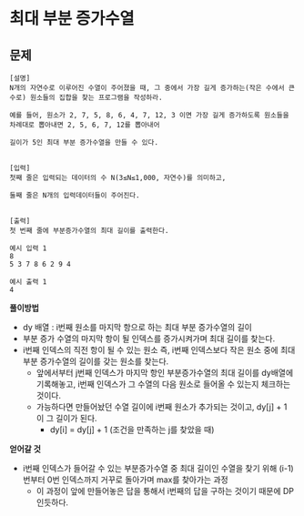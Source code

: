 # 최대 부분 증가수열

## 문제
```
[설명]
N개의 자연수로 이루어진 수열이 주어졌을 때, 그 중에서 가장 길게 증가하는(작은 수에서 큰 수로) 원소들의 집합을 찾는 프로그램을 작성하라.

예를 들어, 원소가 2, 7, 5, 8, 6, 4, 7, 12, 3 이면 가장 길게 증가하도록 원소들을 차례대로 뽑아내면 2, 5, 6, 7, 12를 뽑아내어

길이가 5인 최대 부분 증가수열을 만들 수 있다.


[입력]
첫째 줄은 입력되는 데이터의 수 N(3≤N≤1,000, 자연수)를 의미하고,

둘째 줄은 N개의 입력데이터들이 주어진다.


[출력]
첫 번째 줄에 부분증가수열의 최대 길이를 출력한다.
```
```
예시 입력 1
8
5 3 7 8 6 2 9 4

예시 출력 1
4
```

**풀이방법**
- dy 배열 : i번째 원소를 마지막 항으로 하는 최대 부분 증가수열의 길이
- 부분 증가 수열의 마지막 항이 될 인덱스를 증가시켜가며 최대 길이를 찾는다.
- i번째 인덱스의 직전 항이 될 수 있는 원소 즉, i번째 인덱스보다 작은 원소 중에 최대 부분 증가수열의 길이를 갖는 원소를 찾는다.
    - 앞에서부터 j번째 인덱스가 마지막 항인 부분증가수열의 최대 길이를 dy배열에 기록해놓고, i번째 인덱스가 그 수열의 다음 원소로 들어올 수 있는지 체크하는 것이다.
    - 가능하다면 만들어놨던 수열 길이에 i번째 원소가 추가되는 것이고, dy[j] + 1 이 그 길이가 된다.
        - dy[i] = dy[j] + 1 (조건을 만족하는 j를 찾았을 때)
    
**얻어갈 것**
- i번째 인덱스가 들어갈 수 있는 부분증가수열 중 최대 길이인 수열을 찾기 위해 (i-1)번부터 0번 인덱스까지 거꾸로 돌아가며 max를 찾아가는 과정
    - 이 과정이 앞에 만들어놓은 답을 통해서 i번째의 답을 구하는 것이기 때문에 DP인듯하다.
    


